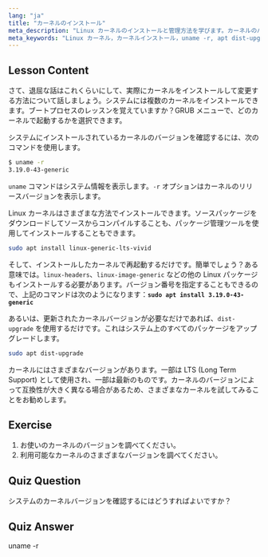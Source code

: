 ```yaml
---
lang: "ja"
title: "カーネルのインストール"
meta_description: "Linux カーネルのインストールと管理方法を学びます。カーネルのバージョン、`uname -r`の使用法、apt コマンドについて解説します。Linux カーネルの学習を始めましょう！"
meta_keywords: "Linux カーネル，カーネルインストール，uname -r, apt dist-upgrade, カーネル管理，Linux チュートリアル，Linux 初心者，Linux ガイド"
---
```


## Lesson Content

さて、退屈な話はこれくらいにして、実際にカーネルをインストールして変更する方法について話しましょう。システムには複数のカーネルをインストールできます。ブートプロセスのレッスンを覚えていますか？GRUB メニューで、どのカーネルで起動するかを選択できます。

システムにインストールされているカーネルのバージョンを確認するには、次のコマンドを使用します。

```bash
$ uname -r
3.19.0-43-generic
```

`uname` コマンドはシステム情報を表示します。`-r` オプションはカーネルのリリースバージョンを表示します。

Linux カーネルはさまざまな方法でインストールできます。ソースパッケージをダウンロードしてソースからコンパイルすることも、パッケージ管理ツールを使用してインストールすることもできます。

```bash
sudo apt install linux-generic-lts-vivid
```

そして、インストールしたカーネルで再起動するだけです。簡単でしょう？ある意味では。`linux-headers`、`linux-image-generic` などの他の Linux パッケージもインストールする必要があります。バージョン番号を指定することもできるので、上記のコマンドは次のようになります：**`sudo apt install 3.19.0-43-generic`**

あるいは、更新されたカーネルバージョンが必要なだけであれば、`dist-upgrade` を使用するだけです。これはシステム上のすべてのパッケージをアップグレードします。

```bash
sudo apt dist-upgrade
```

カーネルにはさまざまなバージョンがあります。一部は LTS (Long Term Support) として使用され、一部は最新のものです。カーネルのバージョンによって互換性が大きく異なる場合があるため、さまざまなカーネルを試してみることをお勧めします。

## Exercise

1. お使いのカーネルのバージョンを調べてください。
2. 利用可能なカーネルのさまざまなバージョンを調べてください。

## Quiz Question

システムのカーネルバージョンを確認するにはどうすればよいですか？

## Quiz Answer

uname -r
